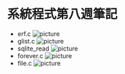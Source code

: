 # 系統程式第八週筆記
* erf.c
![picture]()
* glist.c
![picture]()
* sqlite_read
![picture]()
* forever.c
![picture]()
* file.c
![picture]()